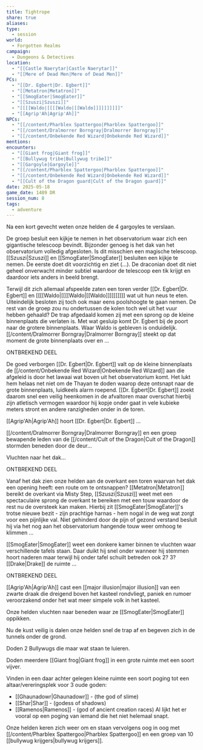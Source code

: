 ```yaml
---
title: Tightrope
share: true
aliases: 
type:
  - session
world:
  - Forgotten Realms
campaign:
  - Dungeons & Detectives
location:
  - "[[Castle Naerytar|Castle Naerytar]]"
  - "[[Mere of Dead Men|Mere of Dead Men]]"
PCs:
  - "[[Dr. Egbert|Dr. Egbert]]"
  - "[[Metatron|Metatron]]"
  - "[[SmogEater|SmogEater]]"
  - "[[Szuszi|Szuszi]]"
  - "[[[[Waldo|[[[[Waldo|[[Waldo]]]]]]]]]]"
  - "[[Agrip'Ah|Agrip'Ah]]"
NPCs:
  - "[[/content/Pharblex Spattergoo|Pharblex Spattergoo]]"
  - "[[/content/Dralmorrer Borngray|Dralmorrer Borngray]]"
  - "[[/content/Onbekende Red Wizard|Onbekende Red Wizard]]"
mentions: 
encounters:
  - "[[Giant frog|Giant frog]]"
  - "[[Bullywug tribe|Bullywug tribe]]"
  - "[[Gargoyle|Gargoyle]]"
  - "[[/content/Pharblex Spattergoo|Pharblex Spattergoo]]"
  - "[[/content/Onbekende Red Wizard|Onbekende Red Wizard]]"
  - "[[Cult of the Dragon guard|Cult of the Dragon guard]]"
date: 2025-05-18
game_date: 1489 DR
session_num: 8
tags:
  - adventure
---
```


Na een kort gevecht weten onze helden de 4 gargoyles te verslaan. 

De groep besluit een kijkje te nemen in het observatorium waar zich een gigantische telescoop bevindt. Bijzonder genoeg is het dak van het observatorium volledig afgesloten. Is dit misschien een magische telescoop. [[Szuszi|Szuszi]] en [[SmogEater|SmogEater]] besluiten een kijkje te nemen. De eerste doet dit voorzichtig en ziet (...). De draconian doet dit niet geheel onverwacht minder subtiel waardoor de telescoop een tik krijgt en daardoor iets anders in beeld brengt. 
 
Terwijl dit zich allemaal afspeelde zaten een toren verder [[Dr. Egbert|Dr. Egbert]] en [[[[Waldo|[[[[Waldo|[[Waldo]]]]]]]]]] wat uit hun neus te eten. Uiteindelijk besloten zij toch ook maar eens poolshoogte te gaan nemen. De rest van de groep zou nu ondertussen de kolen toch wel uit het vuur hebben gehaald? De trap afgedaald komen zij met een sprong op de kleine binnenplaats die verlaten is. Met wat gesluip komt Dr. Egbert bij de poort naar de grotere binnenplaats. Waar Waldo is gebleven is onduidelijk. [[/content/Dralmorrer Borngray|Dralmorrer Borngray]] steekt op dat moment de grote binnenplaats over en ...

ONTBREKEND DEEL

De goed verborgen [[Dr. Egbert|Dr. Egbert]] valt op de kleine binnenplaats de [[/content/Onbekende Red Wizard|Onbekende Red Wizard]] aan die afgeleid is door het lawaai wat boven uit het observatorium komt. Het lukt hem helaas net niet om de Thayan te doden waarop deze ontsnapt naar de grote binnenplaats, luidkeels alarm roepend. [[Dr. Egbert|Dr. Egbert]] zoekt daarom snel een veilig heenkomen in de afvaltoren maar overschat hierbij zijn atletisch vermogen waardoor hij kopje onder gaat in vele kubieke meters stront en andere ranzigheden onder in de toren.

[[Agrip'Ah|Agrip'Ah]]  hoort [[Dr. Egbert|Dr. Egbert]] ...

[[/content/Dralmorrer Borngray|Dralmorrer Borngray]] en een groep bewapende leden van de [[/content/Cult of the Dragon|Cult of the Dragon]] stormden beneden door de deur...

Vluchten naar het dak...

ONTBREKEND DEEL

Vanaf het dak zien onze helden aan de overkant een toren waarvan het dak een opening heeft: een route om te ontsnappen? [[Metatron|Metatron]] bereikt de overkant via Misty Step, [[Szuszi|Szuszi]] weet met een spectaculaire sprong de overkant te bereiken met een touw waardoor de rest nu de oversteek kan maken. Hierbij zit [[SmogEater|SmogEater]]'s trotse nieuwe bezit - zijn prachtige harnas - hem nogal in de weg wat zorgt voor een pijnlijke val. Niet gehinderd door de pijn of gezond verstand besluit hij via het nog aan het observatorium hangende touw weer omhoog te klimmen ...

[[SmogEater|SmogEater]] weet een donkere kamer binnen te vluchten waar verschillende tafels staan. Daar duikt hij snel onder wanneer hij stemmen hoort naderen maar terwijl hij onder tafel schuilt betreden ook 2? 3? [[Drake|Drake]] de ruimte ...

ONTBREKEND DEEL

[[Agrip'Ah|Agrip'Ah]] cast een [[major illusion|major illusion]] van een zwarte draak die dreigend boven het kasteel rondvliegt, paniek en rumoer veroorzakend onder het wat meer simpele volk in het kasteel.

Onze helden vluchten naar beneden waar ze [[SmogEater|SmogEater]] oppikken. 

Nu de kust veilig is dalen onze helden snel de trap af en begeven zich in de tunnels onder de grond.

Doden 2 Bullywugs die maar wat staan te luieren.

Doden meerdere  [[Giant frog|Giant frog]] in een grote ruimte met een soort vijver.

Vinden in een daar achter gelegen kleine ruimte een soort poging tot een altaar/vereringsplek voor 3 oude goden:
- [[Ghaunadowr|Ghaunadowr]] - (the god of slime)
- [[Shar|Shar]] - (godess of shadows)
- [[Ramenos|Ramenos]] - (god of ancient creation races)
Al lijkt het er vooral op een poging van iemand die het niet helemaal snapt.

Onze helden keren zich weer om en staan vervolgens oog in oog met [[/content/Pharblex Spattergoo|Pharblex Spattergoo]] en een groep van 10 [[bullywug krijgers|bullywug krijgers]].

